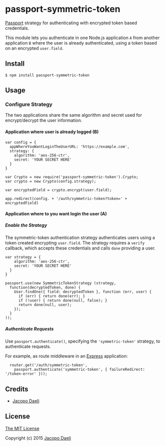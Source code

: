 # passport-symmetric-token

[Passport](http://passportjs.org/) strategy for authenticating with encrypted token based credentials.

This module lets you authenticate in one Node.js application `A` from another
application `B` where the user is already authenticated, using a
token based on an encrypted `user.field`.

## Install

    $ npm install passport-symmetric-token

## Usage

### Configure Strategy

The two applications share the same algorithm and secret used for encrypt/decrypt
the user information.

#### Application where user is already logged (B)

```
var config = {
  appWhereYouWantLoginTheUserURL: 'https://example.com',
  strategy: {
    algorithm: 'aes-256-ctr',
    secret: 'YOUR SECRET HERE'
  }
}

var Crypto = new require('passport-symmetric-token').Crypto;
var crypto = new Crypto(config.strategy);

var encryptedField = crypto.encrypt(user.field);

app.redirect(config. + '/auth/symmetric-token?token=' + encryptedField)
```

#### Application where to you want login the user (A)

##### Enable the Strategy
The symmetric-token authentication strategy authenticates users using a token
created encrypting `user.field`. The strategy requires a `verify` callback,
which accepts these credentials and calls `done` providing a user.
```
var strategy = {
    algorithm: 'aes-256-ctr',
    secret: 'YOUR SECRET HERE'
  }
}

passport.use(new SymmetricTokenStrategy (strategy,
  function(decryptedToken, done) {
    User.findOne({ field: decryptedToken }, function (err, user) {
      if (err) { return done(err); }
      if (!user) { return done(null, false); }
      return done(null, user);
    });
  }
));
```

##### Authenticate Requests

Use `passport.authenticate()`, specifying the `'symmetric-token'` strategy, to
authenticate requests.

For example, as route middleware in an [Express](http://expressjs.com/)
application:
```
  router.get('/auth/symmetric-token',
    passport.authenticate('symmetric-token', { failureRedirect: '/token-error' }));
```

## Credits

  - [Jacopo Daeli](http://github.com/JacopoDaeli)

## License

[The MIT License](http://opensource.org/licenses/MIT)

Copyright (c) 2015 [Jacopo Daeli](http://www.jacopodaeli.com)
